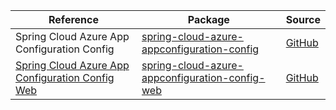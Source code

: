 | Reference | Package | Source |
|---|---|---|
|Spring Cloud Azure App Configuration Config|[spring-cloud-azure-appconfiguration-config](https://repo1.maven.org/maven2/com/azure/spring/spring-cloud-azure-appconfiguration-config)|[GitHub](https://github.com/Azure/azure-sdk-for-java/blob/main/sdk/spring/spring-cloud-azure-appconfiguration-config)|
|[Spring Cloud Azure App Configuration Config Web](spring-cloud-appconfiguration-config-web-readme.md)|[spring-cloud-azure-appconfiguration-config-web](https://repo1.maven.org/maven2/com/azure/spring/spring-cloud-azure-appconfiguration-config-web)|[GitHub](https://github.com/Azure/azure-sdk-for-java/blob/main/sdk/spring/spring-cloud-azure-appconfiguration-config-web)|
